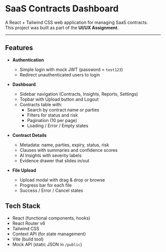 # SaaS Contracts Dashboard

A React + Tailwind CSS web application for managing SaaS contracts.  
This project was built as part of the **UI/UX Assignment**.

---

##  Features

- **Authentication**
  - Simple login with mock JWT (password = `test123`)
  - Redirect unauthenticated users to login

- **Dashboard**
  - Sidebar navigation (Contracts, Insights, Reports, Settings)
  - Topbar with Upload button and Logout
  - Contracts table with:
    - Search by contract name or parties
    - Filters for status and risk
    - Pagination (10 per page)
    - Loading / Error / Empty states

- **Contract Details**
  - Metadata: name, parties, expiry, status, risk
  - Clauses with summaries and confidence scores
  - AI Insights with severity labels
  - Evidence drawer that slides in/out

- **File Upload**
  - Upload modal with drag & drop or browse
  - Progress bar for each file
  - Success / Error / Cancel states



## Tech Stack

- React (functional components, hooks)
- React Router v6
- Tailwind CSS
- Context API (for state management)
- Vite (build tool)
- Mock API (static JSON in `/public`)

